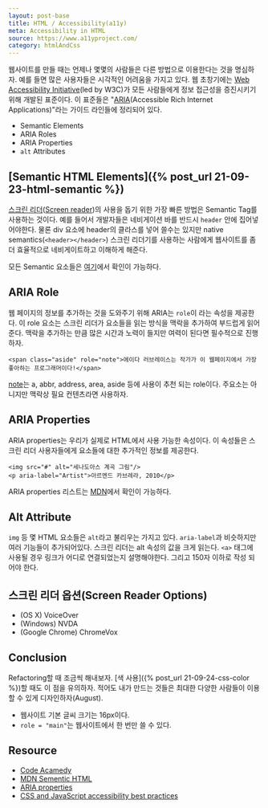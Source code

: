 ```yaml
---
layout: post-base
title: HTML / Accessibility(a11y) 
meta: Accessibility in HTML
source: https://www.a11yproject.com/
category: htmlAndCss
---
```

웹사이트를 만들 때는 언제나 몇몇의 사람들은 다른 방법으로 이용한다는 것을 명심하자. 예를 들면 많은 사용자들은 시각적인 어려움을 가지고 있다. 웹 초창기에는 [Web Accessibility Initiative](https://en.wikipedia.org/wiki/Web_Accessibility_Initiative)(led by W3C)가 모든 사람들에게 정보 접근성을 증진시키기 위해 개발된 표준이다. 
이 표준들은 "[ARIA](https://en.wikipedia.org/wiki/WAI-ARIA)(Accessible Rich Internet Applications)"라는 가이드 라인들에 정리되어 있다.
- Semantic Elements
- ARIA Roles
- ARIA Properties
- `alt` Attributes

## [Semantic HTML Elements]({% post_url 21-09-23-html-semantic %})
[스크린 리더](https://ko.wikipedia.org/wiki/%EC%8A%A4%ED%81%AC%EB%A6%B0_%EB%A6%AC%EB%8D%94)([Screen reader](https://en.wikipedia.org/wiki/Screen_reader))의 사용을 돕기 위한 가장 빠른 방법은 Semantic Tag를 사용하는 것이다. 예를 들어서 개발자들은 네비게이션 바를 반드시 `header` 안에 집어넣어야한다. 물론 div 요소에 header의 클라스를 넣어 쓸수는 있지만 native semantics(`<header></header>`) 스크린 리더기를 사용하는 사람에게 웹사이트를 좀더 효율적으로 네비게이트하고 이해하게 해준다.

모든 Semantic 요소들은 [여기](https://developer.mozilla.org/en-US/docs/Web/HTML/Element)에서 확인이 가능하다.

## ARIA Role
웹 페이지의 정보를 추가하는 것을 도와주기 위해 ARIA는 `role`이 라는 속성을 제공한다. 이 role 요소는 스크린 리더가 요소들을 읽는 방식을 맥락을 추가하여 부드럽게 읽어준다.
맥락을 추가하는 만큼 많은 시간과 노력이 들지만 여력이 된다면 필수적으로 진행하자.

```
<span class="aside" role="note">에이다 러브레이스는 작가가 이 웹페이지에서 가장 좋아하는 프로그래머이다!</span>
```
[note](https://www.w3.org/TR/html-aria/#index-aria-note)는 a, abbr, address, area, aside 등에 사용이 추천 되는 role이다. 주요소는 아니지만 맥락상 필요 컨텐츠라면 사용하자.

## ARIA Properties
ARIA properties는 우리가 실제로 HTML에서 사용 가능한 속성이다. 이 속성들은 스크린 리더 사용자들에게 요소들에 대한 추가적인 정보를 제공한다.
```
<img src="#" alt="세나도아스 계곡 그림"/>
<p aria-label="Artist">아르멘드 카브레라, 2010</p>
```
ARIA properties 리스트는 [MDN](https://developer.mozilla.org/en-US/docs/Web/Accessibility/ARIA/ARIA_Techniques)에서 확인이 가능하다.

## Alt Attribute
`img` 등 몇 HTML 요소들은 `alt`라고 불리우는 가지고 있다. `aria-label`과 비슷하지만 여러 기능들이 추가되어있다. 스크린 리더는 alt 속성의 값을 크게 읽는다. `<a>` 태그에 사용될 경우 링크가 어디로 연결되었는지 설명해야한다. 그리고 150자 이하로 작성 되어야 한다.

## 스크린 리더 옵션(Screen Reader Options)
- (OS X) VoiceOver
- (Windows) NVDA
- (Google Chrome) ChromeVox

## Conclusion
Refactoring할 때 조금씩 해내보자. [색 사용]({% post_url 21-09-24-css-color %})할 때도 이 점을 유의하자. 적어도 내가 만드는 것들은 최대한 다양한 사람들이 이용할 수 있게 디자인하자(August).
- 웹사이트 기본 글씨 크기는 16px이다.
- `role = "main"`는 웹사이트에서 한 번만 쓸 수 있다.

## Resource
- [Code Acamedy](www.codecademy.com)
- [MDN Sementic HTML](https://developer.mozilla.org/en-US/docs/Web/HTML/Element)
- [ARIA properties](https://developer.mozilla.org/en-US/docs/Web/Accessibility/ARIA/ARIA_Techniques)
- [CSS and JavaScript accessibility best practices](https://developer.mozilla.org/en-US/docs/Learn/Accessibility/CSS_and_JavaScript#keeping_it_unobtrusive)